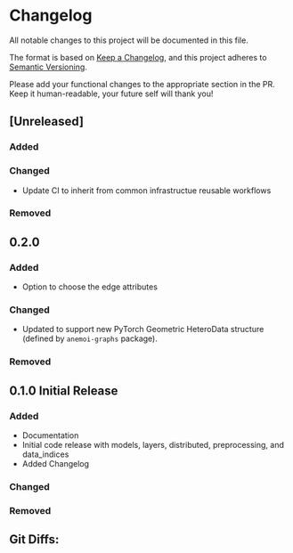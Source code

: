 # Changelog

All notable changes to this project will be documented in this file.

The format is based on [Keep a Changelog](https://keepachangelog.com/en/1.1.0/),
and this project adheres to [Semantic Versioning](https://semver.org/spec/v2.0.0.html).

Please add your functional changes to the appropriate section in the PR.
Keep it human-readable, your future self will thank you!

## [Unreleased]

### Added

### Changed
 - Update CI to inherit from common infrastructue reusable workflows

### Removed

## 0.2.0

### Added

- Option to choose the edge attributes

### Changed

- Updated to support new PyTorch Geometric HeteroData structure (defined by `anemoi-graphs` package).

### Removed

## 0.1.0 Initial Release

### Added
- Documentation
- Initial code release with models, layers, distributed, preprocessing, and data_indices
- Added Changelog

### Changed

### Removed

## Git Diffs:
[0.1.0]: https://github.com/ecmwf/anemoi-models/releases/tag/0.1.0
